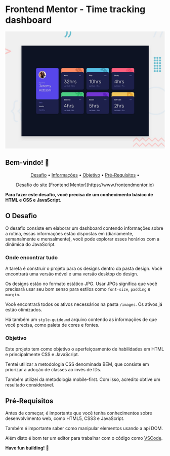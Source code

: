 # Frontend Mentor - Time tracking dashboard

![Design preview for the Time tracking dashboard coding challenge](./design/desktop-preview.jpg)

## Bem-vindo! 👋
<p align="center">
 <a href="#desafio">Desafio</a> •
 <a href="#info">Informações</a> •
 <a href="#objetivo">Objetivo</a> •
 <a href="#requisitos">Pré-Requísitos</a> • 
</p>
<p align="center">Desafio do site [Frontend Mentor](https://www.frontendmentor.io)</p>

**Para fazer este desafio, você precisa de um conhecimento básico de HTML e CSS e JavaScript.**

## O Desafio

<p id="desafio">O desafio consiste em elaborar um dashboard contendo informações sobre a rotina, essas informações estão dispostas em (diariamente, semanalmente e mensalmente), você pode explorar esses horários com a dinâmica do JavaScript.</p>

### Onde encontrar tudo

<p id="info">A tarefa é construir o projeto para os designs dentro da pasta design. Você encontrará uma versão móvel e uma versão desktop do design.

Os designs estão no formato estático JPG. Usar JPGs significa que você precisará usar seu bom senso para estilos como `font-size`, `padding` e `margin`.

Você encontrará todos os ativos necessários na pasta `/images`. Os ativos já estão otimizados.

Há também um `style-guide.md` arquivo contendo as informações de que você precisa, como paleta de cores e fontes.</p>

### Objetivo

<p id="obejtivo">Este projeto tem como objetivo o aperfeiçoamento de habilidades em HTML e principalmente CSS e JavaScript. <br>
 
Tentei utilizar a metodologia CSS denominada BEM, que consiste em priorizar a adoção de classes ao invés de IDs.<br>
 
Também utilizei da metodologia mobile-first. Com isso, acredito obtive um resultado considerável.</p>

## Pré-Requisitos


<p id="requisitos">Antes de começar, é importante que você tenha conhecimentos sobre desenvolvimento web, como HTML5, CSS3 e JavaScript.<br>

Também é importante saber como manipular elementos usando a api DOM.<br>
 
Além disto é bom ter um editor para trabalhar com o código como [VSCode](https://code.visualstudio.com/).</p>

**Have fun building!** 🚀

